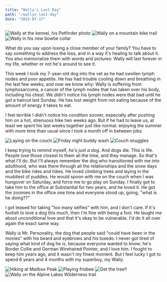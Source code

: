 ```yaml
---
title: "Wally's Last Day"
path: "/wallys-last-day"
date: "2015-07-17"
---
```


<div class="inline-image-grid">
    <img alt="Wally at the kennel, his Petfinder photo" src="./2015-03-24.jpg" />
    <img alt="Wally on a mountain bike trail" src="./2015-03-23.jpg" />
    <img alt="Wally in his new bowtie collar" src="./2015-03-01.jpg" />
</div>

What do you say upon losing a close member of your family? You have to say something to address the loss, and in a way it's healing to talk about it. You also memorialize them with words and pictures: Wally will last forever in my life, whether or not he's around to see it.

This week I took my 7-year-old dog into the vet as he had swollen lymph nodes and poor appetite. He has had trouble cooling down and breathing in the last few weeks, and now we know why: Wally is suffering from lymphosarcoma, a cancer of the lymph nodes that has taken over his body, including his chest. We didn't notice his lymph nodes were that bad until he got a haircut last Sunday. He has lost weight from not eating because of the amount of energy it takes to eat.

I feel terrible I didn't notice his condition sooner, especially after pushing him on a hot, strenuous hike two weeks ago. But if he had to leave us, at least we spent his last weeks together just like normal: enjoying the summer with more time than usual since I took a month off in between jobs.

<div class="inline-image-grid">
    <img alt="Laying on the couch" src="./2012-04-14.jpg" />
    <img alt="Friday night buddy wash" src="./2012-05-12.jpg" />
    <img alt="Couch snuggles" src="./2012-02-24.jpg" />
</div>

I keep trying to remind myself, _he's just a dog._ And dogs die. This is life. People lose those closest to them all the time, and they manage. So that's what I'll do. But I'll always remember the dog who transitioned with me into adulthood, who was there through all the relationships and the snow days and the bike rides and hikes. He loved climbing trees and laying in the muddiest of puddles. He would spoon with me on the couch when I was hungover on Saturday, and force me to go play on Sunday. I finally got to take him to the office at Substantial for two years, and he loved it. He got the zoomies in the office one time and everyone stood up, going, "what is he doing??"

I got teased for taking "too many selfies" with him, and I don't care. If it's foolish to love a dog this much, then I'm fine with being a fool. He taught me about unconditional love and that it's okay to be vulnerable. I'd do it all over again the exact same way.

Wally is Mr. Personality, the dog that people said "could have been in the movies" with his beard and eyebrows and his tuxedo. I never got tired of saying what kind of dog he is, because everyone wanted to know; he's Border Collie and German Wirehaired Pointer, and I love him. I fought to keep him years ago, and it wasn't my finest moment. But I feel lucky I got to spend 6 years and 4 months with my superboy, my Wally.

<div class="inline-image-grid">
    <img alt="Hiking at Mailbox Peak" src="./2012-07-08.jpg" />
    <img alt="Playing frisbee" src="./2012-04-10.jpg" />
    <img alt="Get the tree!!" src="./2012-06-17.jpg" />
</div>

<img alt="Wally on the Alpine Lakes Wilderness trail" src="./wally-pct2.jpg" />
